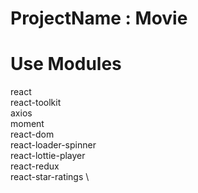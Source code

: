 # ProjectName : Movie

# Use Modules

react \
react-toolkit \
axios \
moment \
react-dom \
react-loader-spinner \
react-lottie-player \
react-redux \
react-star-ratings \
